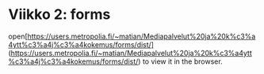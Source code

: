 # Viikko 2: forms

open[https://users.metropolia.fi/~matian/Mediapalvelut%20ja%20k%c3%a4ytt%c3%a4j%c3%a4kokemus/forms/dist/] (https://users.metropolia.fi/~matian/Mediapalvelut%20ja%20k%c3%a4ytt%c3%a4j%c3%a4kokemus/forms/dist/) to view it in the browser.
